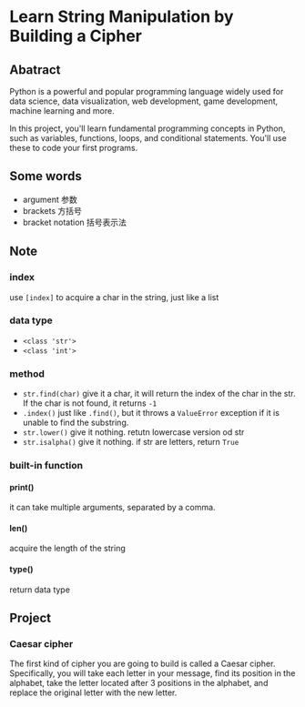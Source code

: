 # Learn String Manipulation by Building a Cipher

## Abatract

Python is a powerful and popular programming language widely used for data science, data visualization, web development, game development, machine learning and more.

In this project, you'll learn fundamental programming concepts in Python, such as variables, functions, loops, and conditional statements. You'll use these to code your first programs.

## Some words

- argument 参数
- brackets 方括号
- bracket notation 括号表示法

## Note

### index

use `[index]` to acquire a char in the string, just like a list

### data type

- `<class 'str'>`
- `<class 'int'>`

### method

- `str.find(char)` give it a char, it will return the index of the char in the str. If the char is not found, it returns `-1`
- `.index()` just like `.find()`, but it throws a `ValueError` exception if it is unable to find the substring.
- `str.lower()` give it nothing. retutn lowercase version od str
- `str.isalpha()` give it nothing. if str are letters, return `True`

### built-in function

#### print()

it can take multiple arguments, separated by a comma.

#### len()

acquire the length of the string

#### type()

return data type

## Project

### Caesar cipher

The first kind of cipher you are going to build is called a Caesar cipher. Specifically, you will take each letter in your message, find its position in the alphabet, take the letter located after 3 positions in the alphabet, and replace the original letter with the new letter.
